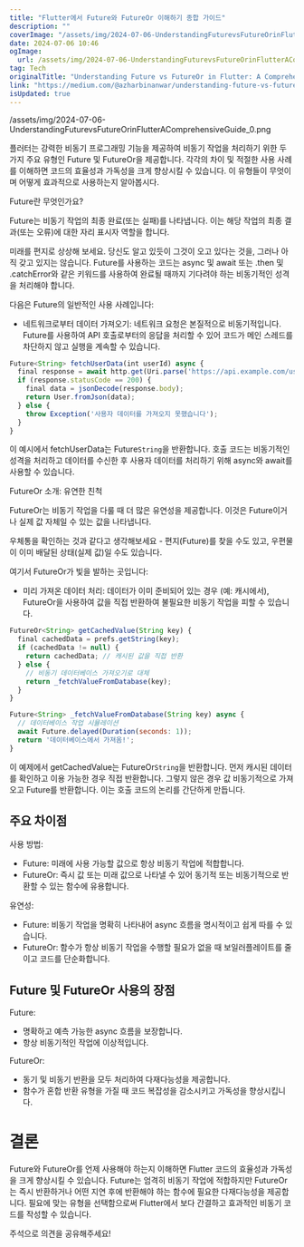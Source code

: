 ```yaml
---
title: "Flutter에서 Future와 FutureOr 이해하기 종합 가이드"
description: ""
coverImage: "/assets/img/2024-07-06-UnderstandingFuturevsFutureOrinFlutterAComprehensiveGuide_0.png"
date: 2024-07-06 10:46
ogImage: 
  url: /assets/img/2024-07-06-UnderstandingFuturevsFutureOrinFlutterAComprehensiveGuide_0.png
tag: Tech
originalTitle: "Understanding Future vs FutureOr in Flutter: A Comprehensive Guide"
link: "https://medium.com/@azharbinanwar/understanding-future-vs-futureor-in-flutter-a-comprehensive-guide-cb115f1d58cd"
isUpdated: true
---
```






/assets/img/2024-07-06-UnderstandingFuturevsFutureOrinFlutterAComprehensiveGuide_0.png

플러터는 강력한 비동기 프로그래밍 기능을 제공하여 비동기 작업을 처리하기 위한 두 가지 주요 유형인 Future 및 FutureOr을 제공합니다. 각각의 차이 및 적절한 사용 사례를 이해하면 코드의 효율성과 가독성을 크게 향상시킬 수 있습니다. 이 유형들이 무엇이며 어떻게 효과적으로 사용하는지 알아봅시다.

Future란 무엇인가요?

Future는 비동기 작업의 최종 완료(또는 실패)를 나타냅니다. 이는 해당 작업의 최종 결과(또는 오류)에 대한 자리 표시자 역할을 합니다.

<div class="content-ad"></div>

미래를 편지로 상상해 보세요. 당신도 알고 있듯이 그것이 오고 있다는 것을, 그러나 아직 갖고 있지는 않습니다. Future를 사용하는 코드는 async 및 await 또는 .then 및 .catchError와 같은 키워드를 사용하여 완료될 때까지 기다려야 하는 비동기적인 성격을 처리해야 합니다.

다음은 Future의 일반적인 사용 사례입니다:

- 네트워크로부터 데이터 가져오기: 네트워크 요청은 본질적으로 비동기적입니다. Future를 사용하여 API 호출로부터의 응답을 처리할 수 있어 코드가 메인 스레드를 차단하지 않고 실행을 계속할 수 있습니다.

```js
Future<String> fetchUserData(int userId) async {
  final response = await http.get(Uri.parse('https://api.example.com/users/$userId'));
  if (response.statusCode == 200) {
    final data = jsonDecode(response.body);
    return User.fromJson(data);
  } else {
    throw Exception('사용자 데이터를 가져오지 못했습니다');
  }
}
```

<div class="content-ad"></div>

이 예시에서 fetchUserData는 Future`String`을 반환합니다. 호출 코드는 비동기적인 성격을 처리하고 데이터를 수신한 후 사용자 데이터를 처리하기 위해 async와 await를 사용할 수 있습니다.

FutureOr 소개: 유연한 친척

FutureOr는 비동기 작업을 다룰 때 더 많은 유연성을 제공합니다. 이것은 Future이거나 실제 값 자체일 수 있는 값을 나타냅니다.

우체통을 확인하는 것과 같다고 생각해보세요 - 편지(Future)를 찾을 수도 있고, 우편물이 이미 배달된 상태(실제 값)일 수도 있습니다.

<div class="content-ad"></div>

여기서 FutureOr가 빛을 발하는 곳입니다:

- 미리 가져온 데이터 처리: 데이터가 이미 준비되어 있는 경우 (예: 캐시에서), FutureOr을 사용하여 값을 직접 반환하여 불필요한 비동기 작업을 피할 수 있습니다.

```js
FutureOr<String> getCachedValue(String key) {
  final cachedData = prefs.getString(key);
  if (cachedData != null) {
    return cachedData; // 캐시된 값을 직접 반환
  } else {
    // 비동기 데이터베이스 가져오기로 대체
    return _fetchValueFromDatabase(key);
  }
}

Future<String> _fetchValueFromDatabase(String key) async {
  // 데이터베이스 작업 시뮬레이션
  await Future.delayed(Duration(seconds: 1));
  return '데이터베이스에서 가져옴!';
}
```

이 예제에서 getCachedValue는 FutureOr`String`을 반환합니다. 먼저 캐시된 데이터를 확인하고 이용 가능한 경우 직접 반환합니다. 그렇지 않은 경우 값 비동기적으로 가져오고 Future를 반환합니다. 이는 호출 코드의 논리를 간단하게 만듭니다.

<div class="content-ad"></div>

## 주요 차이점

사용 방법:

- Future: 미래에 사용 가능할 값으로 항상 비동기 작업에 적합합니다.
- FutureOr: 즉시 값 또는 미래 값으로 나타낼 수 있어 동기적 또는 비동기적으로 반환할 수 있는 함수에 유용합니다.

유연성:

<div class="content-ad"></div>

- Future: 비동기 작업을 명확히 나타내어 async 흐름을 명시적이고 쉽게 따를 수 있습니다.
- FutureOr: 함수가 항상 비동기 작업을 수행할 필요가 없을 때 보일러플레이트를 줄이고 코드를 단순화합니다.

## Future 및 FutureOr 사용의 장점

Future:

- 명확하고 예측 가능한 async 흐름을 보장합니다.
- 항상 비동기적인 작업에 이상적입니다.

<div class="content-ad"></div>

FutureOr:

- 동기 및 비동기 반환을 모두 처리하여 다재다능성을 제공합니다.
- 함수가 혼합 반환 유형을 가질 때 코드 복잡성을 감소시키고 가독성을 향상시킵니다.

# 결론

Future와 FutureOr를 언제 사용해야 하는지 이해하면 Flutter 코드의 효율성과 가독성을 크게 향상시킬 수 있습니다. Future는 엄격히 비동기 작업에 적합하지만 FutureOr는 즉시 반환하거나 어떤 지연 후에 반환해야 하는 함수에 필요한 다재다능성을 제공합니다. 필요에 맞는 유형을 선택함으로써 Flutter에서 보다 간결하고 효과적인 비동기 코드를 작성할 수 있습니다.

<div class="content-ad"></div>

주석으로 의견을 공유해주세요!